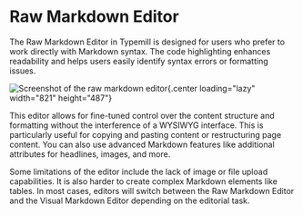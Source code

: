 #  Raw Markdown Editor

The Raw Markdown Editor in Typemill is designed for users who prefer to work directly with Markdown syntax. The code highlighting enhances readability and helps users easily identify syntax errors or formatting issues.

![Screenshot of the raw markdown editor](media/live/typemill-raw-markdown-editor.webp){.center loading="lazy" width="821" height="487"}

This editor allows for fine-tuned control over the content structure and formatting without the interference of a WYSIWYG interface. This is particularly useful for copying and pasting content or restructuring page content. You can also use advanced Markdown features like additional attributes for headlines, images, and more.

Some limitations of the editor include the lack of image or file upload capabilities. It is also harder to create complex Markdown elements like tables. In most cases, editors will switch between the Raw Markdown Editor and the Visual Markdown Editor depending on the editorial task.

